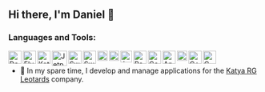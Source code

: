 ## Hi there, I'm Daniel 👋

### Languages and Tools:

<a><img alt="Dart" align="left" width="26px" src="https://github.com/Zalezny/Zalezny/assets/65240240/370bd571-0051-43c0-abc7-60db6e97410a"></a>
<a><img alt="Flutter" align="left" width="26px" src="https://github.com/Zalezny/Zalezny/assets/65240240/ae3f6dd6-b4b6-49ff-bade-b084370910ec"></a>
<a><img alt="Kotlin" align="left" width="26px" src="https://github.com/Zalezny/Zalezny/assets/65240240/f393b5ee-2346-4901-a926-6903019da1bb"></a>
<a><img alt="Jetpack Compose" align="left" width="30px" src="https://github.com/Zalezny/Zalezny/assets/65240240/6d13aaa7-fe68-47af-8f07-55c7ad1622dd"></a>
<a><img alt="Swift" align="left" width="26px" src="https://github.com/Zalezny/Zalezny/assets/65240240/13b87e3f-bef3-4b5b-b42e-073f953375b2"></a>
<a><img alt="SwiftUI" align="left" width="26px" src="https://github.com/Zalezny/Zalezny/assets/65240240/c2b927e7-ade2-452a-bf5c-f9953cdc8e69"></a>
<a><img alt="Firebase" align="left" width="20px" src="https://github.com/Zalezny/Zalezny/assets/65240240/67ba6984-f9c0-4592-86f2-07853127d22b"></a>
<a><img alt="Play Store" align="left" width="20px" src="https://github.com/Zalezny/Zalezny/assets/65240240/b7c49e36-74e2-499a-81c3-af1c6f602b98"></a>
<a><img alt="App Store" align="left" width="23px" src="https://github.com/Zalezny/Zalezny/assets/65240240/d8692b77-773c-48ff-8144-e19d9b9d87b1"></a>
<a><img alt="RealityKit" align="left" width="26px" src="https://github.com/Zalezny/Zalezny/assets/65240240/923b9d6c-c63f-46c1-9a11-203fe8a1f7b9"></a>
<a><img alt="ComposerPro" align="left" width="26px" src="https://github.com/Zalezny/Zalezny/assets/65240240/03df0121-e0d4-43a9-bb1c-d80febd595ba"></a>
<a><img alt="Android" align="left" width="26px" src="https://github.com/Zalezny/Zalezny/assets/65240240/50c0d32c-3125-4dd9-9320-ff3cfc40c180"></a>
<a><img alt="iOS" align="left" width="20px" src="https://github.com/Zalezny/Zalezny/assets/65240240/764cecda-4e92-4102-8b71-fc1f2aa4239f"></a>
<a><img alt="C++" align="left" width="26px" src="https://github.com/Zalezny/Zalezny/assets/65240240/74dab5ea-7fd9-40a3-ae76-410a165f65fb"></a>
<a><img alt="C" align="left" width="26px" src="https://github.com/Zalezny/Zalezny/assets/65240240/0393ad80-3922-4323-9e6b-5d02cd49eb8c"></a>
<br/>
- 🔭 In my spare time, I develop and manage applications for the <a href="https://katya-rg.eu/">Katya RG Leotards</a> company.


<!--
**Zalezny/Zalezny** is a ✨ _special_ ✨ repository because its `README.md` (this file) appears on your GitHub profile.

Here are some ideas to get you started:

- 🔭 I’m currently working on ...
- 🌱 I’m currently learning ...
- 👯 I’m looking to collaborate on ...
- 🤔 I’m looking for help with ...
- 💬 Ask me about ...

- 📫 How to reach me: ...
- 😄 Pronouns: ...
- ⚡ Fun fact: ...
-->
